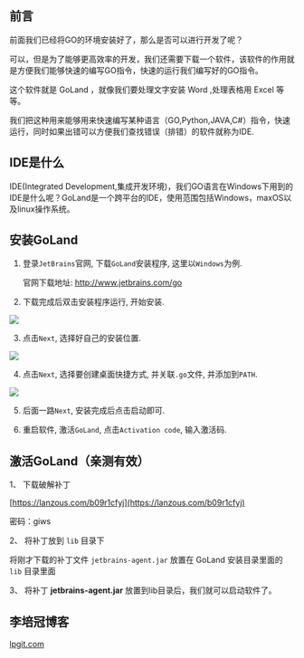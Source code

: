 ## 前言

前面我们已经将GO的环境安装好了，那么是否可以进行开发了呢？

可以，但是为了能够更高效率的开发，我们还需要下载一个软件，该软件的作用就是方便我们能够快速的编写GO指令，快速的运行我们编写好的GO指令。

这个软件就是 GoLand ，就像我们要处理文字安装 Word ,处理表格用 Excel 等等。

我们把这种用来能够用来快速编写某种语言（GO,Python,JAVA,C#）指令，快速运行，同时如果出错可以方便我们查找错误（排错）的软件就称为IDE.

## IDE是什么

IDE(Integrated Development,集成开发环境)，我们GO语言在Windows下用到的IDE是什么呢？GoLand是一个跨平台的IDE，使用范围包括Windows，maxOS以及linux操作系统。

## 安装GoLand

1. 登录`JetBrains`官网, 下载`GoLand`安装程序, 这里以`Windows`为例.

    官网下载地址: http://www.jetbrains.com/go

2. 下载完成后双击安装程序运行, 开始安装.

![](https://i.loli.net/2019/11/25/tvBf7r2Dh6PAbXj.png)

3. 点击`Next`, 选择好自己的安装位置.

![](https://i.loli.net/2019/11/25/ZtbySnjeX5kBFPM.png)

4. 点击`Next`, 选择要创建桌面快捷方式, 并关联`.go`文件, 并添加到`PATH`.

![](https://i.loli.net/2019/11/25/uvOiDSZfLdGXhk1.png)

5. 后面一路`Next`, 安装完成后点击启动即可.

6. 重启软件, 激活`GoLand`, 点击`Activation code`, 输入激活码.

## 激活GoLand（亲测有效）

1、 下载破解补丁

[https://lanzous.com/b09r1cfyj](https://lanzous.com/b09r1cfyj)

密码：giws

2、 将补丁放到 `lib` 目录下

将刚才下载的补丁文件 `jetbrains-agent.jar` 放置在 GoLand 安装目录里面的 `lib` 目录里面

3、 将补丁 **jetbrains-agent.jar** 放置到lib目录后，我们就可以启动软件了。

## 李培冠博客

[lpgit.com](https://lpgit.com)
